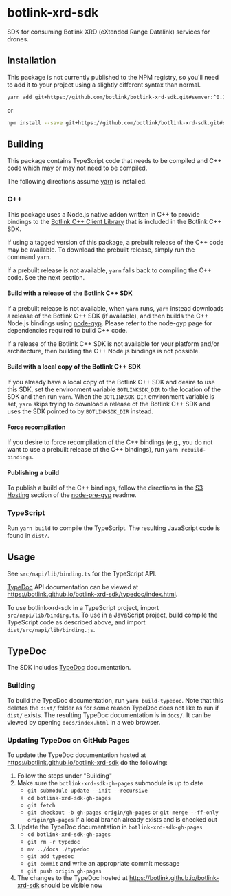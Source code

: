 # botlink-xrd-sdk

SDK for consuming Botlink XRD (eXtended Range Datalink) services for drones.

## Installation

This package is not currently published to the NPM registry, so you'll need to add it to your
project using a slightly different syntax than normal.

```bash
yarn add git+https://github.com/botlink/botlink-xrd-sdk.git#semver:^0.1.0
```

or

```bash
npm install --save git+https://github.com/botlink/botlink-xrd-sdk.git#semver:^0.1.0
```

## Building

This package contains TypeScript code that needs to be compiled and C++ code which may or may not need to be compiled.

The following directions assume [yarn](https://yarnpkg.com/) is installed.

### C++
This package uses a Node.js native addon written in C++ to provide bindings to the [Botlink C++ Client Library](https://botlink.github.io/botlink-xrd-sdk/doxygen/index.html) that is included in the Botlink C++ SDK.

If using a tagged version of this package, a prebuilt release of the C++ code may be available. To download the prebuilt release, simply run the command `yarn`.

If a prebuilt release is not available, `yarn` falls back to compiling the C++ code. See the next section.

#### Build with a release of the Botlink C++ SDK
If a prebuilt release is not available, when `yarn` runs, `yarn` instead downloads a release of the Botlink C++ SDK (if available), and then builds the C++ Node.js bindings using [node-gyp](https://github.com/nodejs/node-gyp). Please refer to the node-gyp page for dependencies required to build C++ code.

If a release of the Botlink C++ SDK is not available for your platform and/or architecture, then building the C++ Node.js bindings is not possible.

#### Build with a local copy of the Botlink C++ SDK
If you already have a local copy of the Botlink C++ SDK and desire to use this SDK, set the environment variable `BOTLINKSDK_DIR` to the location of the SDK and then run `yarn`. When the `BOTLINKSDK_DIR` environment variable is set, `yarn` skips trying to download a release of the Botlink C++ SDK and uses the SDK pointed to by `BOTLINKSDK_DIR` instead.

#### Force recompilation
If you desire to force recompilation of the C++ bindings (e.g., you do not want to use a prebuilt release of the C++ bindings), run `yarn rebuild-bindings`.

#### Publishing a build
To publish a build of the C++ bindings, follow the directions in the [S3 Hosting](https://github.com/mapbox/node-pre-gyp#s3-hosting) section of the [node-pre-gyp](https://github.com/mapbox/node-pre-gyp#readme) readme.

### TypeScript

Run `yarn build` to compile the TypeScript. The resulting JavaScript code is found in `dist/`.

## Usage

See `src/napi/lib/binding.ts` for the TypeScript API.

[TypeDoc](https://typedoc.org/) API documentation can be viewed at https://botlink.github.io/botlink-xrd-sdk/typedoc/index.html.

To use botlink-xrd-sdk in a TypeScript project, import `src/napi/lib/binding.ts`. To use in a JavaScript project, build compile the TypeScript code as described above, and import `dist/src/napi/lib/binding.js`.

## TypeDoc

The SDK includes [TypeDoc](https://typedoc.org/) documentation.

### Building

To build the TypeDoc documentation, run `yarn build-typedoc`. Note that this
deletes the `dist/` folder as for some reason TypeDoc does not like to run if
`dist/` exists. The resulting TypeDoc documentation is in `docs/`. It can be
viewed by opening `docs/index.html` in a web browser.

### Updating TypeDoc on GitHub Pages

To update the TypeDoc documentation hosted at https://botlink.github.io/botlink-xrd-sdk do the following:

1. Follow the steps under "Building"
1. Make sure the `botlink-xrd-sdk-gh-pages` submodule is up to date
   * `git submodule update --init --recursive`
   * `cd botlink-xrd-sdk-gh-pages`
   * `git fetch`
   * `git checkout -b gh-pages origin/gh-pages` or `git merge --ff-only origin/gh-pages` if a local branch already exists and is checked out
1. Update the TypeDoc documentation in `botlink-xrd-sdk-gh-pages`
   * `cd botlink-xrd-sdk-gh-pages`
   * `git rm -r typedoc`
   * `mv ../docs ./typedoc`
   * `git add typedoc`
   * `git commit` and write an appropriate commit message
   * `git push origin gh-pages`
1. The changes to the TypeDoc hosted at https://botlink.github.io/botlink-xrd-sdk should be visible now
